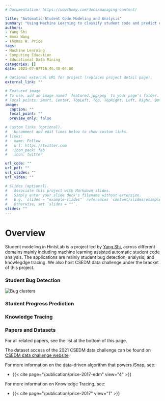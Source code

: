 ```yaml
---
# Documentation: https://wowchemy.com/docs/managing-content/

title: "Automatic Student Code Modeling and Analysis"
summary: "Using Machine Learning to classify student code and predict outcomes."
authors: 
- Yang Shi
- Emma Wang
- Thomas W. Price
tags:
- Machine Learning
- Computing Education
- Educational Data Mining
categories: []
date: 2021-07-07T16:46:48-04:00

# Optional external URL for project (replaces project detail page).
external_link: ""

# Featured image
# To use, add an image named `featured.jpg/png` to your page's folder.
# Focal points: Smart, Center, TopLeft, Top, TopRight, Left, Right, BottomLeft, Bottom, BottomRight.
image:
  caption: ""
  focal_point: ""
  preview_only: false

# Custom links (optional).
#   Uncomment and edit lines below to show custom links.
# links:
# - name: Follow
#   url: https://twitter.com
#   icon_pack: fab
#   icon: twitter

url_code: ""
url_pdf: ""
url_slides: ""
url_video: ""

# Slides (optional).
#   Associate this project with Markdown slides.
#   Simply enter your slide deck's filename without extension.
#   E.g. `slides = "example-slides"` references `content/slides/example-slides.md`.
#   Otherwise, set `slides = ""`.
slides: ""
---
```


# Overview

Student modeling in HintsLab is a project led by [Yang Shi](yshi.info), across different domains mainly including machine learning assisted automatic student code analysis. The applications are mainly student bug detection, analysis, and knowlegdge tracing. We also host CSEDM data challenge under the bracket of this project.

### Student Bug Detection

<img src="xxx.png" alt="Bug clusters"/>

### Student Progress Prediction

### Knowledge Tracing

### Papers and Datasets

<a name="datasets" class="anchor"></a>

For all related papers, see the list at the bottom of this page.

The dataset access of the 2021 CSEDM data challenge can be found on [CSEDM data challenge website](https://sites.google.com/ncsu.edu/csedm-dc-2021/home).

For more information on the data-driven algorithm that powers iSnap, see: 

* {{< cite page="/publication/price-2017-edm" view="4" >}}

For more information on Knowledge Tracing, see: 

* {{< cite page="/publication/price-2017" view="1" >}}
